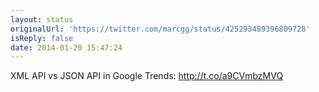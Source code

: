 ```yaml
---
layout: status
originalUrl: 'https://twitter.com/marcgg/status/425293489396809728'
isReply: false
date: 2014-01-20 15:47:24
---
```


XML API vs JSON API in Google Trends: http://t.co/a9CVmbzMVQ
